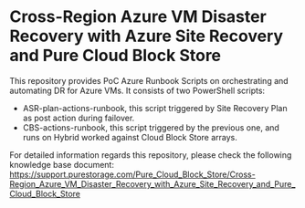# Cross-Region Azure VM Disaster Recovery with Azure Site Recovery and Pure Cloud Block Store

This repository provides PoC Azure Runbook Scripts on orchestrating and automating DR for Azure VMs.
It consists of two PowerShell scripts:

- ASR-plan-actions-runbook, this script triggered by Site Recovery Plan as post action during failover.
- CBS-actions-runbook, this script triggered by the previous one, and runs on Hybrid worked against Cloud Block Store arrays.


For detailed information regards this repository, please check the following knowledge base document: 
https://support.purestorage.com/Pure_Cloud_Block_Store/Cross-Region_Azure_VM_Disaster_Recovery_with_Azure_Site_Recovery_and_Pure_Cloud_Block_Store